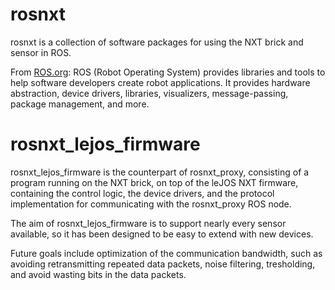 rosnxt
======

rosnxt is a collection of software packages for using the NXT brick and sensor in ROS.

From [ROS.org](http://www.ros.org/wiki/): ROS (Robot Operating System) provides libraries and tools to help software developers create robot applications. It provides hardware abstraction, device drivers, libraries, visualizers, message-passing, package management, and more. 

rosnxt_lejos_firmware
=====================

rosnxt_lejos_firmware is the counterpart of rosnxt_proxy, consisting of a program running on the NXT brick, on top of the leJOS NXT firmware, containing the control logic, the device drivers, and the protocol implementation for communicating with the rosnxt_proxy ROS node.

The aim of rosnxt_lejos_firmware is to support nearly every sensor available, so it has been designed to be easy to extend with new devices.

Future goals include optimization of the communication bandwidth, such as avoiding retransmitting repeated data packets, noise filtering, tresholding, and avoid wasting bits in the data packets.
